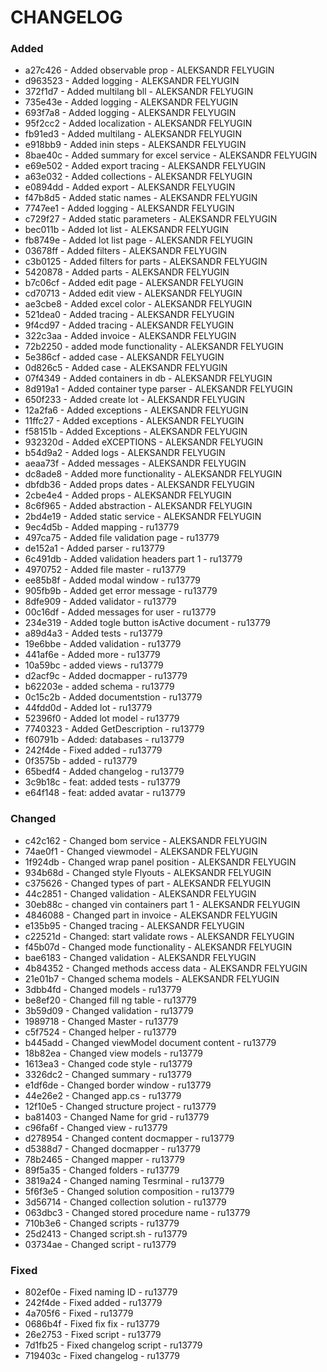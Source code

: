
CHANGELOG
=========

### Added 

 - a27c426 - Added observable prop - ALEKSANDR FELYUGIN
 - d963523 - Added logging - ALEKSANDR FELYUGIN
 - 372f1d7 - Added multilang bll - ALEKSANDR FELYUGIN
 - 735e43e - Added logging - ALEKSANDR FELYUGIN
 - 693f7a8 - Added logging - ALEKSANDR FELYUGIN
 - 95f2cc2 - Added localization - ALEKSANDR FELYUGIN
 - fb91ed3 - Added multilang - ALEKSANDR FELYUGIN
 - e918bb9 - Added inin steps - ALEKSANDR FELYUGIN
 - 8bae40c - Added summary for excel service - ALEKSANDR FELYUGIN
 - e69e502 - Added export tracing - ALEKSANDR FELYUGIN
 - a63e032 - Added collections - ALEKSANDR FELYUGIN
 - e0894dd - Added export - ALEKSANDR FELYUGIN
 - f47b8d5 - Added static names - ALEKSANDR FELYUGIN
 - 7747ee1 - Added logging - ALEKSANDR FELYUGIN
 - c729f27 - Added static parameters - ALEKSANDR FELYUGIN
 - bec011b - Added lot list - ALEKSANDR FELYUGIN
 - fb8749e - Added lot list page - ALEKSANDR FELYUGIN
 - 03678ff - Added filters - ALEKSANDR FELYUGIN
 - c3b0125 - Added filters for parts - ALEKSANDR FELYUGIN
 - 5420878 - Added parts - ALEKSANDR FELYUGIN
 - b7c06cf - Added edit page - ALEKSANDR FELYUGIN
 - cd70713 - Added edit view - ALEKSANDR FELYUGIN
 - ae3cbe8 - Added excel color - ALEKSANDR FELYUGIN
 - 521dea0 - Added tracing - ALEKSANDR FELYUGIN
 - 9f4cd97 - Added tracing - ALEKSANDR FELYUGIN
 - 322c3aa - Added invoice - ALEKSANDR FELYUGIN
 - 72b2250 - added mode functionality - ALEKSANDR FELYUGIN
 - 5e386cf - added case - ALEKSANDR FELYUGIN
 - 0d826c5 - Added case - ALEKSANDR FELYUGIN
 - 07f4349 - Added containers in db - ALEKSANDR FELYUGIN
 - 8d919a1 - Added container type parser - ALEKSANDR FELYUGIN
 - 650f233 - Added create lot - ALEKSANDR FELYUGIN
 - 12a2fa6 - Added exceptions - ALEKSANDR FELYUGIN
 - 11ffc27 - Added exceptions - ALEKSANDR FELYUGIN
 - f58151b - Added Exceptions - ALEKSANDR FELYUGIN
 - 932320d - Added eXCEPTIONS - ALEKSANDR FELYUGIN
 - b54d9a2 - Added logs - ALEKSANDR FELYUGIN
 - aeaa73f - Added messages - ALEKSANDR FELYUGIN
 - dc8ade8 - Added more functionality - ALEKSANDR FELYUGIN
 - dbfdb36 - Added props dates - ALEKSANDR FELYUGIN
 - 2cbe4e4 - Added props - ALEKSANDR FELYUGIN
 - 8c6f965 - Added abstraction - ALEKSANDR FELYUGIN
 - 2bd4e19 - Added static service - ALEKSANDR FELYUGIN
 - 9ec4d5b - Added mapping - ru13779
 - 497ca75 - Added file validation page - ru13779
 - de152a1 - Added parser - ru13779
 - 6c491db - Added validation headers part 1 - ru13779
 - 4970752 - Added file master - ru13779
 - ee85b8f - Added modal window - ru13779
 - 905fb9b - Added get error message - ru13779
 - 8dfe909 - Added validator - ru13779
 - 00c16df - Added messages for user - ru13779
 - 234e319 - Added togle button isActive document - ru13779
 - a89d4a3 - Added tests - ru13779
 - 19e6bbe - Added validation - ru13779
 - 441af6e - Added more - ru13779
 - 10a59bc - added views - ru13779
 - d2acf9c - Added docmapper - ru13779
 - b62203e - added schema - ru13779
 - 0c15c2b - Added documentstion - ru13779
 - 44fdd0d - Added lot - ru13779
 - 52396f0 - Added lot model - ru13779
 - 7740323 - Added GetDescription - ru13779
 - f60791b - Added: databases - ru13779
 - 242f4de - Fixed added - ru13779
 - 0f3575b - added - ru13779
 - 65bedf4 - Added changelog - ru13779
 - 3c9b18c - feat: added tests - ru13779
 - e64f148 - feat: added avatar - ru13779

### Changed 

 - c42c162 - Changed bom service - ALEKSANDR FELYUGIN
 - 74ae0f1 - Changed viewmodel - ALEKSANDR FELYUGIN
 - 1f924db - Changed wrap panel position - ALEKSANDR FELYUGIN
 - 934b68d - Changed style Flyouts - ALEKSANDR FELYUGIN
 - c375626 - Changed types of part - ALEKSANDR FELYUGIN
 - 44c2851 - Changed validation - ALEKSANDR FELYUGIN
 - 30eb88c - changed vin containers part 1 - ALEKSANDR FELYUGIN
 - 4846088 - Changed part in invoice - ALEKSANDR FELYUGIN
 - e135b95 - Changed tracing - ALEKSANDR FELYUGIN
 - c22521d - Changed: start validate rows - ALEKSANDR FELYUGIN
 - f45b07d - Changed mode functionality - ALEKSANDR FELYUGIN
 - bae6183 - Changed validation - ALEKSANDR FELYUGIN
 - 4b84352 - Changed methods access data - ALEKSANDR FELYUGIN
 - 21e01b7 - Changed schema models - ALEKSANDR FELYUGIN
 - 3dbb4fd - Changed models - ru13779
 - be8ef20 - Changed fill ng table - ru13779
 - 3b59d09 - Changed validation - ru13779
 - 1989718 - Changed Master - ru13779
 - c5f7524 - Changed helper - ru13779
 - b445add - Changed viewModel document content - ru13779
 - 18b82ea - Changed view models - ru13779
 - 1613ea3 - Changed code style - ru13779
 - 3326dc2 - Changed summary - ru13779
 - e1df6de - Changed border window - ru13779
 - 44e26e2 - Changed app.cs - ru13779
 - 12f10e5 - Changed structure project - ru13779
 - ba81403 - Changed Name for grid - ru13779
 - c96fa6f - Changed view - ru13779
 - d278954 - Changed content docmapper - ru13779
 - d5388d7 - Changed docmapper - ru13779
 - 78b2465 - Changed mapper - ru13779
 - 89f5a35 - Changed folders - ru13779
 - 3819a24 - Changed naming Tesrminal - ru13779
 - 5f6f3e5 - Changed solution composition - ru13779
 - 3d56714 - Changed collection solution - ru13779
 - 063dbc3 - Changed stored procedure name - ru13779
 - 710b3e6 - Changed scripts - ru13779
 - 25d2413 - Changed script.sh - ru13779
 - 03734ae - Changed script - ru13779

### Fixed 

 - 802ef0e - Fixed naming ID - ru13779
 - 242f4de - Fixed added - ru13779
 - 4a705f6 - Fixed - ru13779
 - 0686b4f - Fixed fix fix - ru13779
 - 26e2753 - Fixed script - ru13779
 - 7d1fb25 - Fixed changelog script - ru13779
 - 719403c - Fixed changelog - ru13779
